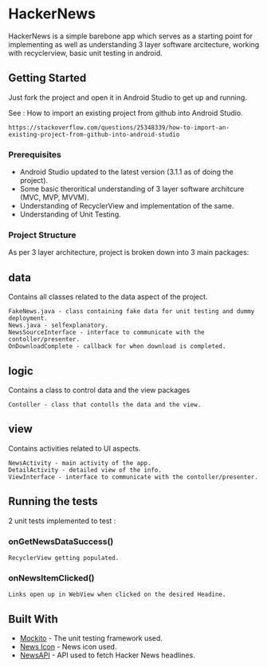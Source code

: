 # HackerNews

HackerNews is a simple barebone app which serves as a starting point for implementing as well as understanding 3 layer software arcitecture, working with recyclerview, basic unit testing in android.

## Getting Started

Just fork the project and open it in Android Studio to get up and running. 

See : How to import an existing project from github into Android Studio.

```
https://stackoverflow.com/questions/25348339/how-to-import-an-existing-project-from-github-into-android-studio
```

### Prerequisites

* Android Studio updated to the latest version (3.1.1 as of doing the project).
* Some basic theroritical understanding of 3 layer software architcure (MVC, MVP, MVVM).
* Understanding of RecyclerView and implementation of the same.
* Understanding of Unit Testing.

### Project Structure

As per 3 layer architecture, project is broken down into 3 main packages:

## data

Contains all classes related to the data aspect of the project.

```
FakeNews.java - class containing fake data for unit testing and dummy deployment.
News.java - selfexplanatory.
NewsSourceInterface - interface to communicate with the contoller/presenter.
OnDownloadComplete - callback for when download is completed.
```

## logic

Contains a class to control data and the view packages

```
Contoller - class that contolls the data and the view.
```

## view

Contains activities related to UI aspects.

```
NewsActivity - main activity of the app.
DetailActivity - detailed view of the info.
ViewInterface - interface to communicate with the contoller/presenter.  
```


## Running the tests

2 unit tests implemented to test :

### onGetNewsDataSuccess()

```
RecyclerView getting populated.
```

### onNewsItemClicked()

```
Links open up in WebView when clicked on the desired Headine. 
```

## Built With

* [Mockito](http://site.mockito.org/) - The unit testing framework used.
* [News Icon](https://materialdesignicons.com/) - News icon used.
* [NewsAPI](https://newsapi.org/) - API used to fetch Hacker News headlines.
